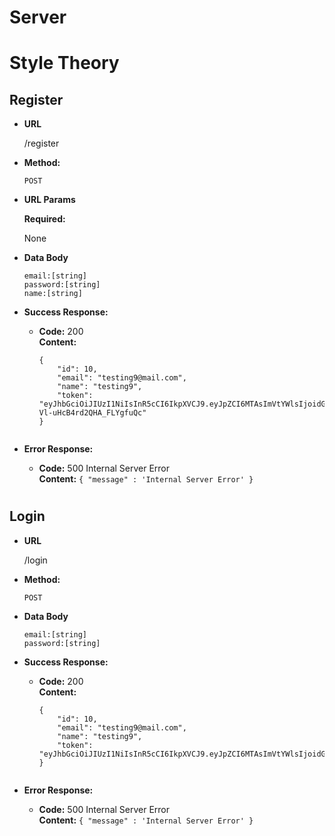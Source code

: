 # Server
# Style Theory
**Register**
----

* **URL**

  /register

* **Method:**

  `POST`

*  **URL Params**

    **Required:**

    None

* **Data Body**

    `email:[string]` <br />
    `password:[string]` <br />
    `name:[string]` <br />

* **Success Response:**

  * **Code:** 200 <br />
    **Content:** 
    ```
    {
        "id": 10,
        "email": "testing9@mail.com",
        "name": "testing9",
        "token": "eyJhbGciOiJIUzI1NiIsInR5cCI6IkpXVCJ9.eyJpZCI6MTAsImVtYWlsIjoidGVzdGluZzlAbWFpbC5jb20iLCJpYXQiOjE1ODM0NzU0MjAsImV4cCI6MTU4MzQ3NTcyMH0.r3IpjH32ug7XKipHuT4-Vl-uHcB4rd2QHA_FLYgfuQc"
    }
 
* **Error Response:**

  * **Code:** 500 Internal Server Error <br />
    **Content:** `{ "message" : 'Internal Server Error' }`
# 
**Login**
----

* **URL**

  /login

* **Method:**

  `POST`

* **Data Body**

    `email:[string]` <br />
    `password:[string]` <br />

* **Success Response:**

  * **Code:** 200 <br />
    **Content:** 
    ```
    {
        "id": 10,
        "email": "testing9@mail.com",
        "name": "testing9",
        "token": "eyJhbGciOiJIUzI1NiIsInR5cCI6IkpXVCJ9.eyJpZCI6MTAsImVtYWlsIjoidGVzdGluZzlAbWFpbC5jb20iLCJpYXQiOjE1ODM0NzU3ODcsImV4cCI6MTU4MzQ3NjA4N30.qvOVrQVsUDVhc3ItUIho4Tn3gwlXAMBPU5xY2Bl9TKY"
    }
 
* **Error Response:**

  * **Code:** 500 Internal Server Error <br />
    **Content:** `{ "message" : 'Internal Server Error' }`
